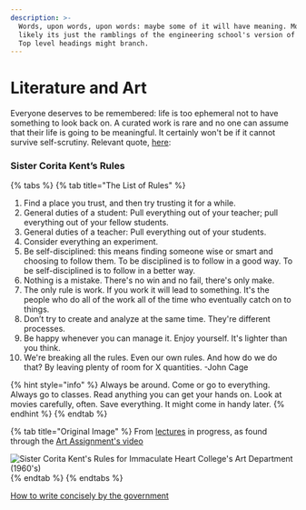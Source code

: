 ```yaml
---
description: >-
  Words, upon words, upon words: maybe some of it will have meaning. More than
  likely its just the ramblings of the engineering school's version of a gunner.
  Top level headings might branch.
---
```


# Literature and Art

Everyone deserves to be remembered: life is too ephemeral not to have something to look back on. A curated work is rare and no one can assume that their life is going to be meaningful. It certainly won't be if it cannot survive self-scrutiny. Relevant quote, [here](https://quoteinvestigator.com/2016/03/13/destroy/#:~:text=Yudkowsky%20who%20is%20a%20researcher,by%20the%20truth%20should%20be.%E2%80%9D): 

### Sister Corita Kent’s Rules

{% tabs %}
{% tab title="The List of Rules" %}
1. Find a place you trust, and then try trusting it for a while.
2. General duties of a student: Pull everything out of your teacher; pull everything out of your fellow students.
3. General duties of a teacher: Pull everything out of your students.
4. Consider everything an experiment.
5. Be self-disciplined: this means finding someone wise or smart and choosing to follow them. To be disciplined is to follow in a good way. To be self-disciplined is to follow in a better way.
6. Nothing is a mistake. There's no win and no fail, there's only make.
7. The only rule is work. If you work it will lead to something. It's the people who do all of the work all of the time who eventually catch on to things.
8. Don’t try to create and analyze at the same time. They're different processes.
9. Be happy whenever you can manage it. Enjoy yourself. It's lighter than you think.
10. We're breaking all the rules. Even our own rules. And how do we do that? By leaving plenty of room for X quantities. -John Cage

{% hint style="info" %}
Always be around. Come or go to everything. Always go to classes. Read anything you can get your hands on. Look at movies carefully, often. Save everything. It might come in handy later.
{% endhint %}
{% endtab %}

{% tab title="Original Image" %}
From [lectures](https://lectureinprogress.com/journal/corita-kent#:~:text=Sister%20Corita%20Kent's%20Rules,everything%20out%20of%20your%20students.) in progress, as found through the [Art Assignment's video](https://www.youtube.com/watch?v=IRPyql3cezo)  


![Sister Corita Kent&apos;s Rules for Immaculate Heart College&apos;s Art Department \(1960&apos;s\)](https://cdn.shopify.com/s/files/1/0726/8563/products/10_rules.jpg?v=1475698660)
{% endtab %}
{% endtabs %}

[How to write concisely by the government](https://plainlanguage.gov/guidelines/concise/)

 















